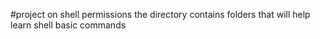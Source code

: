 #project on shell permissions
the directory contains folders that will help learn shell basic commands
